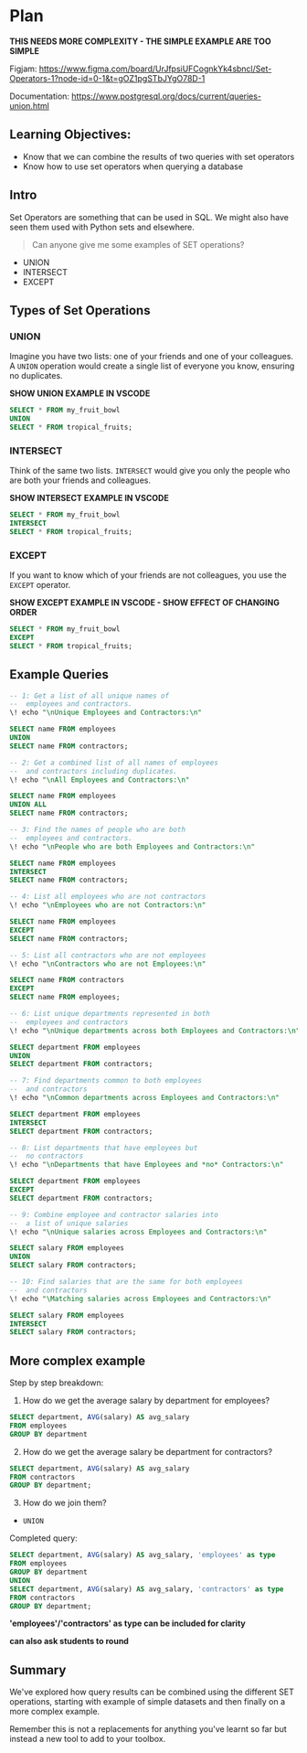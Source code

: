 # Plan

**THIS NEEDS MORE COMPLEXITY - THE SIMPLE EXAMPLE ARE TOO SIMPLE**

Figjam: https://www.figma.com/board/UrJfpsiUFCognkYk4sbncl/Set-Operators-1?node-id=0-1&t=gOZ1pgSTbJYgO78D-1

Documentation: https://www.postgresql.org/docs/current/queries-union.html

## Learning Objectives:

- Know that we can combine the results of two queries with set operators
- Know how to use set operators when querying a database

## Intro

Set Operators are something that can be used in SQL. We might also have seen them used with Python sets and elsewhere.

> Can anyone give me some examples of SET operations?

- UNION
- INTERSECT
- EXCEPT

## Types of Set Operations

### UNION

Imagine you have two lists: one of your friends and one of your colleagues. A `UNION` operation would create a single list of everyone you know, ensuring no duplicates.

**SHOW UNION EXAMPLE IN VSCODE**

```sql
SELECT * FROM my_fruit_bowl
UNION
SELECT * FROM tropical_fruits;
```

### INTERSECT

Think of the same two lists. `INTERSECT` would give you only the people who are both your friends and colleagues.

**SHOW INTERSECT EXAMPLE IN VSCODE**

```sql
SELECT * FROM my_fruit_bowl
INTERSECT
SELECT * FROM tropical_fruits;
```

### EXCEPT

If you want to know which of your friends are not colleagues, you use the `EXCEPT` operator.

**SHOW EXCEPT EXAMPLE IN VSCODE - SHOW EFFECT OF CHANGING ORDER**

```sql
SELECT * FROM my_fruit_bowl
EXCEPT
SELECT * FROM tropical_fruits;
```

## Example Queries

```sql
-- 1: Get a list of all unique names of
--  employees and contractors.
\! echo "\nUnique Employees and Contractors:\n"

SELECT name FROM employees
UNION
SELECT name FROM contractors;

-- 2: Get a combined list of all names of employees
--  and contractors including duplicates.
\! echo "\nAll Employees and Contractors:\n"

SELECT name FROM employees
UNION ALL
SELECT name FROM contractors;

-- 3: Find the names of people who are both
--  employees and contractors.
\! echo "\nPeople who are both Employees and Contractors:\n"

SELECT name FROM employees
INTERSECT
SELECT name FROM contractors;

-- 4: List all employees who are not contractors
\! echo "\nEmployees who are not Contractors:\n"

SELECT name FROM employees
EXCEPT
SELECT name FROM contractors;

-- 5: List all contractors who are not employees
\! echo "\nContractors who are not Employees:\n"

SELECT name FROM contractors
EXCEPT
SELECT name FROM employees;

-- 6: List unique departments represented in both
--  employees and contractors
\! echo "\nUnique departments across both Employees and Contractors:\n"

SELECT department FROM employees
UNION
SELECT department FROM contractors;

-- 7: Find departments common to both employees
--  and contractors
\! echo "\nCommon departments across Employees and Contractors:\n"

SELECT department FROM employees
INTERSECT
SELECT department FROM contractors;

-- 8: List departments that have employees but
--  no contractors
\! echo "\nDepartments that have Employees and *no* Contractors:\n"

SELECT department FROM employees
EXCEPT
SELECT department FROM contractors;

-- 9: Combine employee and contractor salaries into
--  a list of unique salaries
\! echo "\nUnique salaries across Employees and Contractors:\n"

SELECT salary FROM employees
UNION
SELECT salary FROM contractors;

-- 10: Find salaries that are the same for both employees
--  and contractors
\! echo "\Matching salaries across Employees and Contractors:\n"

SELECT salary FROM employees
INTERSECT
SELECT salary FROM contractors;
```

## More complex example

Step by step breakdown:

1. How do we get the average salary by department for employees?

```sql
SELECT department, AVG(salary) AS avg_salary
FROM employees
GROUP BY department
```

2. How do we get the average salary be department for contractors?

```sql
SELECT department, AVG(salary) AS avg_salary
FROM contractors
GROUP BY department;
```

3. How do we join them?

- `UNION`

Completed query:

```sql
SELECT department, AVG(salary) AS avg_salary, 'employees' as type
FROM employees
GROUP BY department
UNION
SELECT department, AVG(salary) AS avg_salary, 'contractors' as type
FROM contractors
GROUP BY department;
```

**'employees'/'contractors' as type can be included for clarity**

**can also ask students to round**

## Summary

We've explored how query results can be combined using the different SET operations, starting with example of simple datasets and then finally on a more complex example.

Remember this is not a replacements for anything you've learnt so far but instead a new tool to add to your toolbox.
